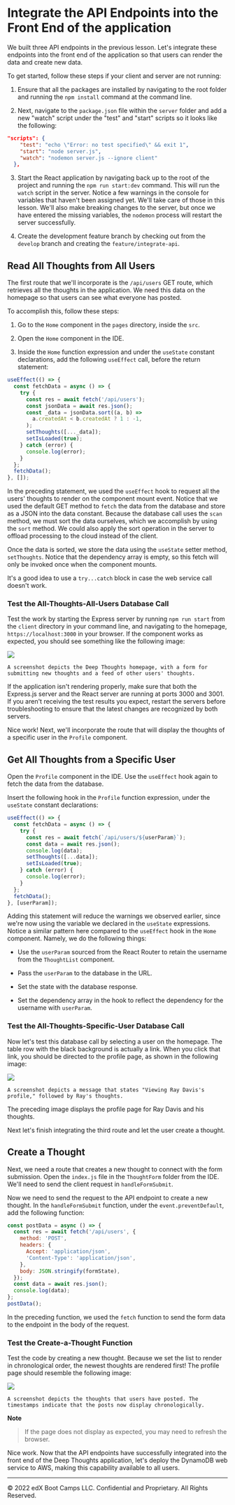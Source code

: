 # Integrate the API Endpoints into the Front End of the application

We built three API endpoints in the previous lesson. Let's integrate these endpoints into the front end of the application so that users can render the data and create new data.

To get started, follow these steps if your client and server are not running:

1. Ensure that all the packages are installed by navigating to the root folder and running the `npm install` command at the command line.

2. Next, navigate to the `package.json` file within the `server` folder and add a new "watch" script under the "test" and "start" scripts so it looks like the following:

```json
"scripts": {
    "test": "echo \"Error: no test specified\" && exit 1",
    "start": "node server.js",
    "watch": "nodemon server.js --ignore client"
  },
  ```

3. Start the React application by navigating back up to the root of the project and running the `npm run start:dev` command. This will run the `watch` script in the server. Notice a few warnings in the console for variables that haven't been assigned yet. We'll take care of those in this lesson. We'll also make breaking changes to the server, but once we have entered the missing variables, the `nodemon` process will restart the server successfully.

4. Create the development feature branch by checking out from the `develop` branch and creating the `feature/integrate-api`.

## Read All Thoughts from All Users

The first route that we'll incorporate is the `/api/users` GET route, which retrieves all the thoughts in the application. We need this data on the homepage so that users can see what everyone has posted.

To accomplish this, follow these steps:

1. Go to the `Home` component in the `pages` directory, inside the `src`.

2. Open the `Home` component in the IDE.

3. Inside the `Home` function expression and under the `useState` constant declarations, add the following `useEffect` call, before the return statement:

```js
useEffect(() => {
  const fetchData = async () => {
    try {
      const res = await fetch('/api/users');
      const jsonData = await res.json();
      const _data = jsonData.sort((a, b) =>
        a.createdAt < b.createdAt ? 1 : -1,
      );
      setThoughts([..._data]);
      setIsLoaded(true);
    } catch (error) {
      console.log(error);
    }
  };
  fetchData();
}, []);
```

In the preceding statement, we used the `useEffect` hook to request all the users' thoughts to render on the component mount event. Notice that we used the default GET method to `fetch` the data from the database and store as a JSON into the data constant. Because the database call uses the `scan` method, we must sort the data ourselves, which we accomplish by using the `sort` method. We could also apply the sort operation in the server to offload processing to the cloud instead of the client.

Once the data is sorted, we store the data using the `useState` setter method, `setThoughts`. Notice that the dependency array is empty, so this fetch will only be invoked once when the component mounts.

It's a good idea to use a `try...catch` block in case the web service call doesn't work.

### Test the All-Thoughts-All-Users Database Call

Test the work by starting the Express server by running `npm run start` from the `client` directory in your command line, and navigating to the homepage, `https://localhost:3000` in your browser. If the component works as expected, you should see something like the following image:

![](../Images/300-all-users-thoughts.png)

`A screenshot depicts the Deep Thoughts homepage, with a form for submitting new thoughts and a feed of other users' thoughts.
`

If the application isn't rendering properly, make sure that both the Express.js server and the React server are running at ports 3000 and 3001. If you aren't receiving the test results you expect, restart the servers before troubleshooting to ensure that the latest changes are recognized by both servers.

Nice work! Next, we'll incorporate the route that will display the thoughts of a specific user in the `Profile` component.

## Get All Thoughts from a Specific User

Open the `Profile` component in the IDE. Use the `useEffect` hook again to fetch the data from the database.

Insert the following hook in the `Profile` function expression, under the `useState` constant declarations:

```js
useEffect(() => {
  const fetchData = async () => {
    try {
      const res = await fetch(`/api/users/${userParam}`);
      const data = await res.json();
      console.log(data);
      setThoughts([...data]);
      setIsLoaded(true);
    } catch (error) {
      console.log(error);
    }
  };
  fetchData();
}, [userParam]);
```

Adding this statement will reduce the warnings we observed earlier, since we're now using the variable we declared in the `useState` expressions. Notice a similar pattern here compared to the `useEffect` hook in the `Home` component. Namely, we do the following things:

* Use the `userParam` sourced from the React Router to retain the username from the `ThoughtList` component.

* Pass the `userParam` to the database in the URL.

* Set the state with the database response.

* Set the dependency array in the hook to reflect the dependency for the username with `userParam`.

### Test the All-Thoughts-Specific-User Database Call

Now let's test this database call by selecting a user on the homepage. The table row with the black background is actually a link. When you click that link, you should be directed to the profile page, as shown in the following image:

![](../Images/400-user-thoughts.png)

`A screenshot depicts a message that states "Viewing Ray Davis's profile," followed by Ray's thoughts.`

The preceding image displays the profile page for Ray Davis and his thoughts.

Next let's finish integrating the third route and let the user create a thought.

## Create a Thought

Next, we need a route that creates a new thought to connect with the form submission. Open the `index.js` file in the `ThoughtForm` folder from the IDE. We'll need to send the client request in `handleFormSubmit`.

Now we need to send the request to the API endpoint to create a new thought. In the `handleFormSubmit` function, under the `event.preventDefault`, add the following function:

```js
const postData = async () => {
  const res = await fetch('/api/users', {
    method: 'POST',
    headers: {
      Accept: 'application/json',
      'Content-Type': 'application/json',
    },
    body: JSON.stringify(formState),
  });
  const data = await res.json();
  console.log(data);
};
postData();
```

In the preceding function, we used the `fetch` function to send the form data to the endpoint in the body of the request.

### Test the Create-a-Thought Function

Test the code by creating a new thought. Because we set the list to render in chronological order, the newest thoughts are rendered first! The profile page should resemble the following image:

![](../Images/500-new-thought.png)

`A screenshot depicts the thoughts that users have posted. The timestamps indicate that the posts now display chronologically.`

**Note**

> If the page does not display as expected, you may need to refresh the browser.

Nice work. Now that the API endpoints have successfully integrated into the front end of the Deep Thoughts application, let's deploy the DynamoDB web service to AWS, making this capability available to all users.

---
© 2022 edX Boot Camps LLC. Confidential and Proprietary. All Rights Reserved.